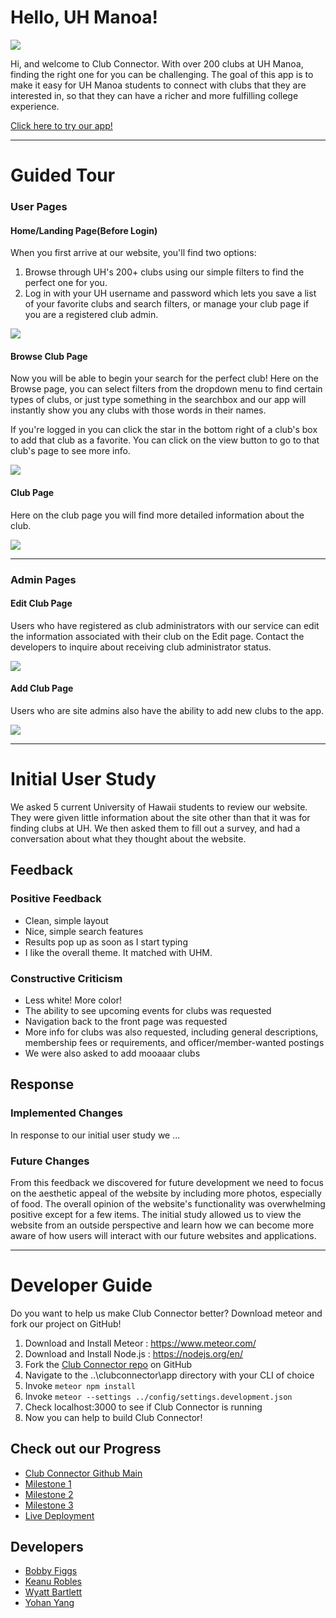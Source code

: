 # Hello, UH Manoa!
<img class="ui huge image" src="https://raw.githubusercontent.com/clubconnector/clubconnector.github.io/master/doc/club.jpg">

Hi, and welcome to Club Connector. With over 200 clubs at UH Manoa, finding the right one for you can be challenging. The goal of this app is to make it easy for UH Manoa students to connect with clubs that they are interested in, so that they can have a richer and more fulfilling college experience.

<a href="http://clubconnector.meteorapp.com/">Click here to try our app!</a>

---

# Guided Tour

### User Pages

#### Home/Landing Page(Before Login)
When you first arrive at our website, you'll find two options:

1. Browse through UH's 200+ clubs using our simple filters to find the perfect one for you.
2. Log in with your UH username and password which lets you save a list of your favorite clubs and search filters, or manage your club page if you are a registered club admin.

<img class="ui huge image" src="https://raw.githubusercontent.com/clubconnector/clubconnector.github.io/master/doc/home-landing-M3.png">


#### Browse Club Page
Now you will be able to begin your search for the perfect club! Here on the Browse page, you can select filters from the dropdown menu to find certain types of clubs, or just type something in the searchbox and our app will instantly show you any clubs with those words in their names.

If you're logged in you can click the star in the bottom right of a club's box to add that club as a favorite. You can click on the view button to go to that club's page to see more info.

<img class="ui huge image" src="https://raw.githubusercontent.com/clubconnector/clubconnector.github.io/master/doc/Browse_Clubs_M3.JPG"> 


#### Club Page
Here on the club page you will find more detailed information about the club.

<img class="ui huge image" src="https://raw.githubusercontent.com/clubconnector/clubconnector.github.io/master/doc/club-profile-M3.png">

---

### Admin Pages

#### Edit Club Page
Users who have registered as club administrators with our service can edit the information associated with their club on the Edit page. Contact the developers to inquire about receiving club administrator status.

<img class="ui huge image" src="https://raw.githubusercontent.com/clubconnector/clubconnector.github.io/master/doc/Edit_Club_M3.jpg">


#### Add Club Page
Users who are site admins also have the ability to add new clubs to the app.

<img class="ui huge image" src="https://raw.githubusercontent.com/clubconnector/clubconnector.github.io/master/doc/Add_Club_M3.jpg">

---

# Initial User Study
We asked 5 current University of Hawaii students to review our website. They were given little information about the site other than that it was for finding clubs at UH. We then asked them to fill out a survey, and had a conversation about what they thought about the website.

## Feedback

### Positive Feedback
+ Clean, simple layout
+ Nice, simple search features
+ Results pop up as soon as I start typing
+ I like the overall theme. It matched with UHM.

### Constructive Criticism 
+ Less white! More color!
+ The ability to see upcoming events for clubs was requested
+ Navigation back to the front page was requested
+ More info for clubs was also requested, including general descriptions, membership fees or requirements, and officer/member-wanted postings
+ We were also asked to add mooaaar clubs

## Response

### Implemented Changes

In response to our initial user study we ...

### Future Changes

From this feedback we discovered for future development we need to focus on the aesthetic appeal of the website by including more photos, especially of food. The overall opinion of the website's functionality was overwhelming positive except for a few items. The initial study allowed us to view the website from an outside perspective and learn how we can become more aware of how users will interact with our future websites and applications.

---

# Developer Guide
Do you want to help us make Club Connector better? Download meteor and fork our project on GitHub!

1. Download and Install Meteor : https://www.meteor.com/
2. Download and Install Node.js : https://nodejs.org/en/
3. Fork the [Club Connector repo](https://github.com/clubconnector) on GitHub
4. Navigate to the ..\clubconnector\app directory with your CLI of choice
5. Invoke ```meteor npm install```
6. Invoke ```meteor --settings ../config/settings.development.json```
7. Check localhost:3000 to see if Club Connector is running
8. Now you can help to build Club Connector!

## Check out our Progress
 + [Club Connector Github Main](https://github.com/clubconnector)
 + [Milestone 1](https://github.com/clubconnector/clubconnector/projects/1)
 + [Milestone 2](https://github.com/clubconnector/clubconnector/projects/2)
 + [Milestone 3](https://github.com/clubconnector/clubconnector/projects/3)
 + [Live Deployment](http://clubconnector.meteorapp.com/home)

## Developers
 + [Bobby Figgs](https://rfiggs.github.io/)
 + [Keanu Robles](https://keanur.github.io/)
 + [Wyatt Bartlett](https://wyattbartlett.github.io/)
 + [Yohan Yang](https://yohanyang.github.io/)
